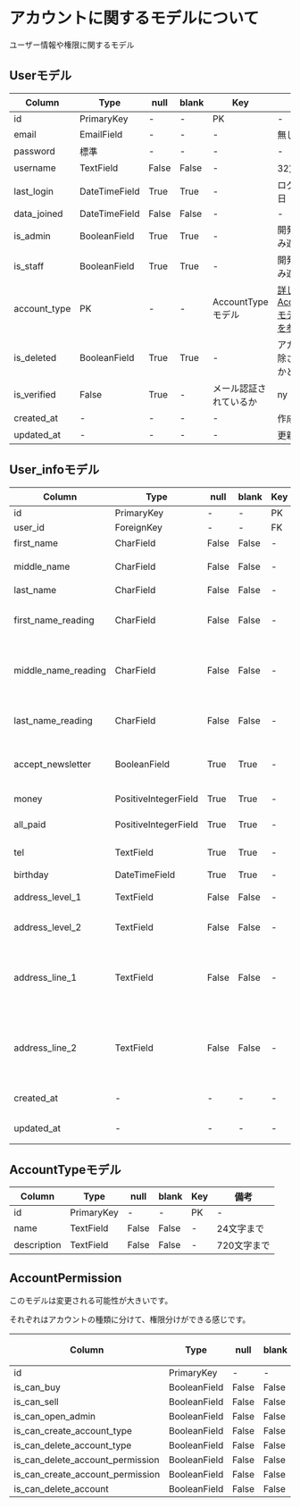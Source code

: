 # アカウントに関するモデルについて

ユーザー情報や権限に関するモデル

## Userモデル

|  Column  |  Type  | null | blank | Key | 備考 |
|   ----   |  ----  | ---- |  ---  | --- | ---- |
| id | PrimaryKey | - | - | PK | - |
| email | EmailField | - | - | - | 無し |
| password | 標準 | - | - | - | - |
| username | TextField | False | False | - | 32文字まで |
| last_login | DateTimeField | True | True | - | ログイン最終日 |
| data_joined | DateTimeField | False | False | - | - |
| is_admin | BooleanField | True | True | - | 開発環境にのみ適用 |
| is_staff | BooleanField | True | True | - | 開発環境にのみ適用 |
| account_type | PK | - | - | AccountTypeモデル | [詳しくはAccountTypeモデルの説明を参照](##AccountTypeモデル)|
| is_deleted | BooleanField | True | True | - | アカウント削除されているかどうか |
| is_verified | False | True | - | メール認証されているか |ny
| created_at | - | - | - | - | 作成日時 |
| updated_at | - | - | - | - | 更新日時 |

## User_infoモデル

|  Column  |  Type  | null | blank | Key | 備考 |
|   ----   |  ----  | ---- |  ---  | --- | ---- |
| id | PrimaryKey | - | - | PK | - |
| user_id | ForeignKey | - | - | FK | = |
| first_name | CharField | False | False | - | 苗字 |
| middle_name | CharField | False | False | - | ミドルネーム |
| last_name | CharField | False | False | - | 名前 |
| first_name_reading | CharField | False | False | - | 苗字(カタカナ) |
| middle_name_reading | CharField | False | False | - | ミドルネーム(カタカナ) |
| last_name_reading | CharField | False | False | - | 名前(カタカナ) |
| accept_newsletter | BooleanField | True | True | - | お得情報送信許可 |
| money | PositiveIntegerField | True | True | - | default = 0 |
| all_paid | PositiveIntegerField | True | True | - | default = 0 |
| tel | TextField | True | True | - | 必須ではない |
| birthday | DateTimeField | True | True | - | - |
| address_level_1 | TextField | False | False | - | 都道府県 |
| address_level_2 | TextField | False | False | - | 市区町村 |
| address_line_1 | TextField | False | False | - | 番地・マンション名(1行目) |
| address_line_2 | TextField | False | False | - | 番地・マンション名(2行目) |
| created_at | - | - | - | - | 作成日時 |
| updated_at | - | - | - | - | 更新日時 |

## AccountTypeモデル

|  Column  |  Type  | null | blank | Key | 備考 |
|   ----   |  ----  | ---- |  ---  | --- | ---- |
| id | PrimaryKey | - | - | PK | - |
| name | TextField | False | False | - | 24文字まで |
| description | TextField | False | False | - | 720文字まで |

## AccountPermission

このモデルは変更される可能性が大きいです。

それぞれはアカウントの種類に分けて、権限分けができる感じです。

|  Column  |  Type  | null | blank | Key | 備考 |
|   ----   |  ----  | ---- |  ---  | --- | ---- |
| id | PrimaryKey | - | - | PK | - |
| is_can_buy | BooleanField | False | False | - | - |
| is_can_sell | BooleanField | False | False | - | - |
| is_can_open_admin | BooleanField | False | False | - | - |
| is_can_create_account_type | BooleanField | False | False | - | - |
| is_can_delete_account_type | BooleanField | False | False | - | - |
| is_can_delete_account_permission | BooleanField | False | False | - | - |
| is_can_create_account_permission | BooleanField | False | False | - | - |
| is_can_delete_account | BooleanField | False | False | - | - |